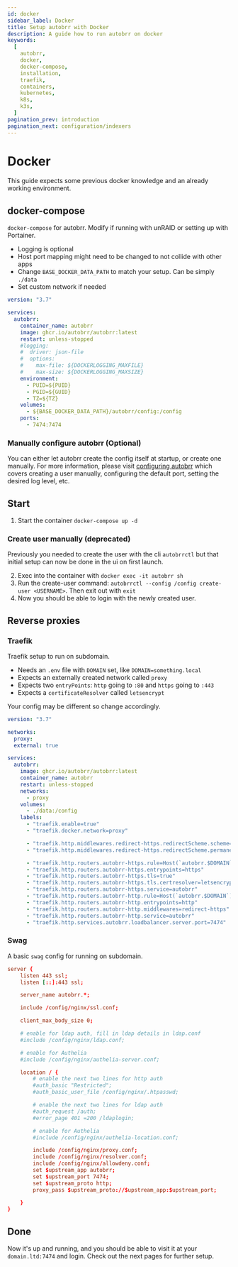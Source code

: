 ```yaml
---
id: docker
sidebar_label: Docker
title: Setup autobrr with Docker
description: A guide how to run autobrr on docker
keywords:
  [
    autobrr,
    docker,
    docker-compose,
    installation,
    traefik,
    containers,
    kubernetes,
    k8s,
    k3s,
  ]
pagination_prev: introduction
pagination_next: configuration/indexers
---
```


# Docker

This guide expects some previous docker knowledge and an already working environment.

## docker-compose

`docker-compose` for autobrr. Modify if running with unRAID or setting up with Portainer.

- Logging is optional
- Host port mapping might need to be changed to not collide with other apps
- Change `BASE_DOCKER_DATA_PATH` to match your setup. Can be simply `./data`
- Set custom network if needed

```yaml title="docker-compose.yml"
version: "3.7"

services:
  autobrr:
    container_name: autobrr
    image: ghcr.io/autobrr/autobrr:latest
    restart: unless-stopped
    #logging:
    #  driver: json-file
    #  options:
    #    max-file: ${DOCKERLOGGING_MAXFILE}
    #    max-size: ${DOCKERLOGGING_MAXSIZE}
    environment:
      - PUID=${PUID}
      - PGID=${GUID}
      - TZ=${TZ}
    volumes:
      - ${BASE_DOCKER_DATA_PATH}/autobrr/config:/config
    ports:
      - 7474:7474
```

### Manually configure autobrr (Optional)

You can either let autobrr create the config itself at startup, or create one manually. For more information, please visit [configuring autobrr](/configuration/autobrr) which covers creating a user manually, configuring the default port, setting the desired log level, etc.

## Start

1. Start the container `docker-compose up -d`

### Create user manually (deprecated)

Previously you needed to create the user with the cli `autobrrctl` but that initial setup can now be done in the ui on first launch.

2. Exec into the container with `docker exec -it autobrr sh`
3. Run the create-user command: `autobrrctl --config /config create-user <USERNAME>`. Then exit out with `exit`
4. Now you should be able to login with the newly created user.

## Reverse proxies

### Traefik

Traefik setup to run on subdomain.

- Needs an `.env` file with `DOMAIN` set, like `DOMAIN=something.local`
- Expects an externally created network called `proxy`
- Expects two `entryPoints`: `http` going to `:80` and `https` going to `:443`
- Expects a `certificateResolver` called `letsencrypt`

Your config may be different so change accordingly.

```yaml title="docker-compose.yml"
version: "3.7"

networks:
  proxy:
  external: true

services:
  autobrr:
    image: ghcr.io/autobrr/autobrr:latest
    container_name: autobrr
    restart: unless-stopped
    networks:
      - proxy
    volumes:
      - ./data:/config
    labels:
      - "traefik.enable=true"
      - "traefik.docker.network=proxy"

      - "traefik.http.middlewares.redirect-https.redirectScheme.scheme=https"
      - "traefik.http.middlewares.redirect-https.redirectScheme.permanent=true"

      - "traefik.http.routers.autobrr-https.rule=Host(`autobrr.$DOMAIN`)"
      - "traefik.http.routers.autobrr-https.entrypoints=https"
      - "traefik.http.routers.autobrr-https.tls=true"
      - "traefik.http.routers.autobrr-https.tls.certresolver=letsencrypt"
      - "traefik.http.routers.autobrr-https.service=autobrr"
      - "traefik.http.routers.autobrr-http.rule=Host(`autobrr.$DOMAIN`)"
      - "traefik.http.routers.autobrr-http.entrypoints=http"
      - "traefik.http.routers.autobrr-http.middlewares=redirect-https"
      - "traefik.http.routers.autobrr-http.service=autobrr"
      - "traefik.http.services.autobrr.loadbalancer.server.port=7474"
```

### Swag

A basic `swag` config for running on subdomain.

```conf
server {
    listen 443 ssl;
    listen [::]:443 ssl;

    server_name autobrr.*;

    include /config/nginx/ssl.conf;

    client_max_body_size 0;

    # enable for ldap auth, fill in ldap details in ldap.conf
    #include /config/nginx/ldap.conf;

    # enable for Authelia
    #include /config/nginx/authelia-server.conf;

    location / {
        # enable the next two lines for http auth
        #auth_basic "Restricted";
        #auth_basic_user_file /config/nginx/.htpasswd;

        # enable the next two lines for ldap auth
        #auth_request /auth;
        #error_page 401 =200 /ldaplogin;

        # enable for Authelia
        #include /config/nginx/authelia-location.conf;

        include /config/nginx/proxy.conf;
        include /config/nginx/resolver.conf;
        include /config/nginx/allowdeny.conf;
        set $upstream_app autobrr;
        set $upstream_port 7474;
        set $upstream_proto http;
        proxy_pass $upstream_proto://$upstream_app:$upstream_port;

    }
}
```

## Done

Now it's up and running, and you should be able to visit it at your `domain.ltd:7474` and login. Check out the next pages for further setup.
